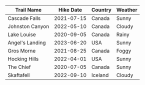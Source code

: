 ﻿| Trail Name      | Hike Date  | Country  | Weather 
| --------------- | ---------- | -------- | --------
| Cascade Falls   | 2021-07-15 | Canada   | Sunny   
| Johnston Canyon | 2022-05-10 | Canada   | Cloudy  
| Lake Louise     | 2020-09-05 | Canada   | Rainy   
| Angel's Landing | 2023-06-20 | USA      | Sunny   
| Gros Morne      | 2021-08-25 | Canada   | Foggy   
| Hocking Hills   | 2022-04-01 | USA      | Sunny   
| The Chief       | 2020-07-05 | Canada   | Sunny   
| Skaftafell      | 2022-09-10 | Iceland  | Cloudy